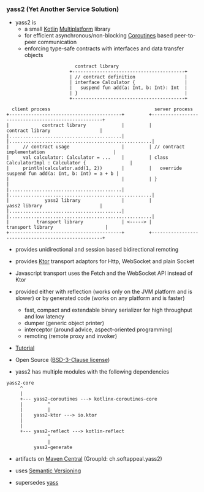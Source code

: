 ### yass2 (Yet Another Service Solution)

* yass2 is
    * a small [Kotlin](https://kotlinlang.org/)
      [Multiplatform](https://kotlinlang.org/docs/reference/multiplatform.html) library
    * for efficient asynchronous/non-blocking
      [Coroutines](https://kotlinlang.org/docs/reference/coroutines-overview.html) based peer-to-peer communication
    * enforcing type-safe contracts with interfaces and data transfer objects

```
                         contract library
                       +-----------------------------------------+
                       | // contract definition                  |
                       | interface Calculator {                  |
                       |   suspend fun add(a: Int, b: Int): Int  |
                       | }                                       |
                       +-----------------------------------------+

  client process                                      server process
+-----------------------------------------+         +----------------------------------------------------+
|            contract library             |         |                  contract library                  |
|.........................................|         |....................................................|
|     // contract usage                   |         | // contract implementation                         |
|     val calculator: Calculator = ...    |         | class CalculatorImpl : Calculator {                |
|     println(calculator.add(1, 2))       |         |   override suspend fun add(a: Int, b: Int) = a + b |
|                                         |         | }                                                  |
|.........................................|         |....................................................|
|             yass2 library               |         |                  yass2 library                     |
|.........................................|         |....................................................|
|          transport library              | <-----> |                transport library                   |
+-----------------------------------------+         +----------------------------------------------------+
```

* provides unidirectional and session based bidirectional remoting

* provides [Ktor](https://ktor.io) transport adaptors for Http, WebSocket and plain Socket

* Javascript transport uses the Fetch and the WebSocket API instead of Ktor

* provided either with reflection (works only on the JVM platform and is slower) or by generated code
  (works on any platform and is faster)
    * fast, compact and extendable binary serializer for high throughput and low latency
    * dumper (generic object printer)
    * interceptor (around advice, aspect-oriented programming)
    * remoting (remote proxy and invoker)

* [Tutorial](https://github.com/softappeal/yass2-tutorial)

* Open Source ([BSD-3-Clause license](license.txt))

* yass2 has multiple modules with the following dependencies

```
yass2-core
     ^
     |
     +--- yass2-coroutines ---> kotlinx-coroutines-core
     |         ^
     |         |
     |    yass2-ktor ---> io.ktor
     |
     |
     +--- yass2-reflect ---> kotlin-reflect
               ^
               |
          yass2-generate
```

* artifacts on [Maven Central](https://search.maven.org/search?q=g:ch.softappeal.yass2) (GroupId: ch.softappeal.yass2)

* uses [Semantic Versioning](https://semver.org)

* supersedes [yass](https://github.com/softappeal/yass/)
